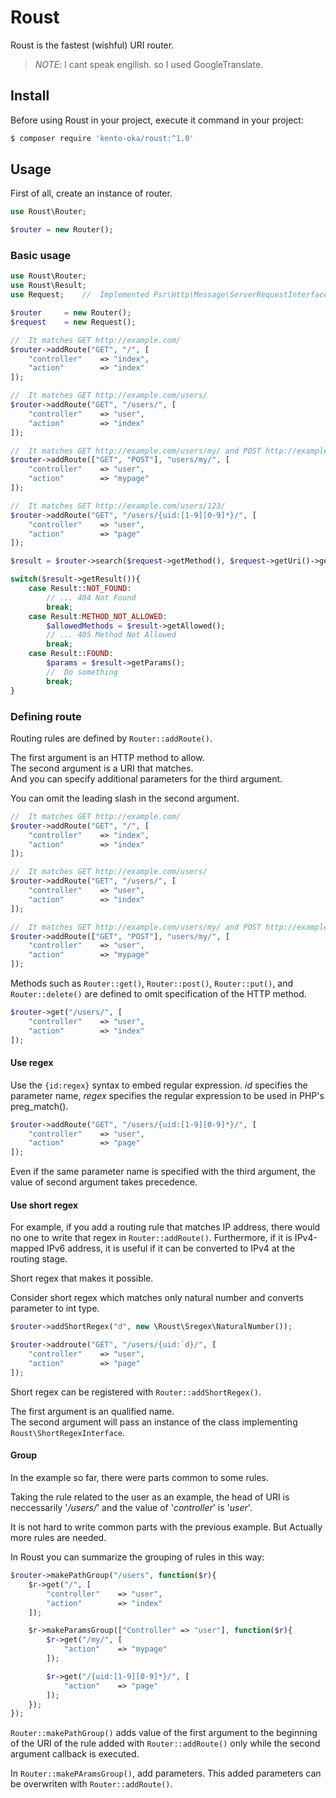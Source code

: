 # Roust

Roust is the fastest (wishful) URI router.

> *NOTE*: I cant speak engilish. so I used GoogleTranslate.

## Install

Before using Roust in your project, execute it command in your project:

``` bash
$ composer require 'kento-oka/roust:^1.0'
```

## Usage

First of all, create an instance of router.

```php
use Roust\Router;

$router = new Router();
```

### Basic usage

```php
use Roust\Router;
use Roust\Result;
use Request;    //  Implemented Psr\Http\Message\ServerRequestInterface

$router     = new Router();
$request    = new Request();

//  It matches GET http://example.com/
$router->addRoute("GET", "/", [
    "controller"    => "index",
    "action"        => "index"
]);

//  It matches GET http://example.com/users/
$router->addRoute("GET", "/users/", [
    "controller"    => "user",
    "action"        => "index"
]);

//  It matches GET http://example.com/users/my/ and POST http://example.com/users/my/
$router->addRoute(["GET", "POST"], "users/my/", [
    "controller"    => "user",
    "action"        => "mypage"
]);

//  It matches GET http://example.com/users/123/
$router->addRoute("GET", "/users/{uid:[1-9][0-9]*}/", [
    "controller"    => "user",
    "action"        => "page"
]);

$result = $router->search($request->getMethod(), $request->getUri()->getPath());

switch($result->getResult()){
    case Result::NOT_FOUND:
        // ... 404 Not Found
        break;
    case Result:METHOD_NOT_ALLOWED:
        $allowedMethods = $result->getAllowed();
        // ... 405 Method Not Allowed
        break;
    case Result::FOUND:
        $params = $result->getParams();
        //  Do something
        break;
}
```

### Defining route

Routing rules are defined by `Router::addRoute()`.

The first argument is an HTTP method to allow.  
The second argument is a URI that matches.  
And you can specify additional parameters for the third argument. 

You can omit the leading slash in the second argument.

```php
//  It matches GET http://example.com/
$router->addRoute("GET", "/", [
    "controller"    => "index",
    "action"        => "index"
]);

//  It matches GET http://example.com/users/
$router->addRoute("GET", "/users/", [
    "controller"    => "user",
    "action"        => "index"
]);

//  It matches GET http://example.com/users/my/ and POST http://example.com/users/my/
$router->addRoute(["GET", "POST"], "users/my/", [
    "controller"    => "user",
    "action"        => "mypage"
]);
```

Methods such as `Router::get()`, `Router::post()`, `Router::put()`, and
`Router::delete()` are defined to omit specification of the HTTP method.

```php
$router->get("/users/", [
    "controller"    => "user",
    "action"        => "index"
]);
```

#### Use regex

Use the `{id:regex}` syntax to embed regular expression.
*id* specifies the parameter name, *regex* specifies the regular expression
to be used in PHP's preg_match().

```php
$router->addRoute("GET", "/users/{uid:[1-9][0-9]*}/", [
    "controller"    => "user",
    "action"        => "page"
]);
```

Even if the same parameter name is specified with the third argument,
the value of second argument takes precedence.

#### Use short regex

For example, if you add a routing rule that matches IP address,
there would no one to write that regex in `Router::addRoute()`.
Furthermore, if it is IPv4-mapped IPv6 address,
it is useful if it can be converted to IPv4 at the routing stage.

Short regex that makes it possible.

Consider short regex which matches only natural number
and converts parameter to int type.

```php
$router->addShortRegex("d", new \Roust\Sregex\NaturalNumber());

$router->addroute("GET", "/users/{uid:`d}/", [
    "controller"    => "user",
    "action"        => "page"
]);
```

Short regex can be registered with `Router::addShortRegex()`.

The first argument is an qualified name.  
The second argument will pass an instance of the class implementing
`Roust\ShortRegexInterface`.

#### Group

In the example so far, there were parts common to some rules.

Taking the rule related to the user as an example, the head of URI is
neccessarily '*/users/*' and the value of '*controller*' is '*user*'.

It is not hard to write common parts with the previous example.
But Actually more rules are needed.

In Roust you can summarize the grouping of rules in this way:

```php
$router->makePathGroup("/users", function($r){
    $r->get("/", [
        "controller"    => "user",
        "action"        => "index"
    ]);

    $r->makeParamsGroup(["Controller" => "user"], function($r){
        $r->get("/my/", [
            "action"    => "mypage"
        ]);

        $r->get("/{uid:[1-9][0-9]*}/", [
            "action"    => "page"
        ]);
    });
});
```

`Router::makePathGroup()` adds value of the first argument to the 
beginning of the URI of the rule added with `Router::addRoute()` only while
the second argument callback is executed.

In `Router::makePAramsGroup()`, add parameters.
This added parameters can be overwriten with `Router::addRoute()`.



